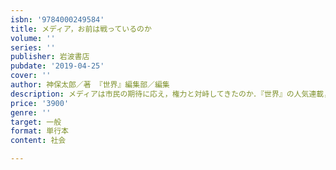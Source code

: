 ```yaml
---
isbn: '9784000249584'
title: メディア，お前は戦っているのか
volume: ''
series: ''
publisher: 岩波書店
pubdate: '2019-04-25'
cover: ''
author: 神保太郎／著 『世界』編集部／編集
description: メディアは市民の期待に応え，権力と対峙してきたのか．『世界』の人気連載，初めての書籍化．
price: '3900'
genre: ''
target: 一般
format: 単行本
content: 社会

---
```

